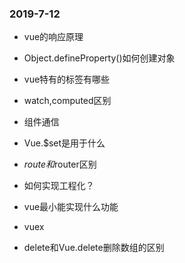 ### 2019-7-12

- vue的响应原理

- Object.defineProperty()如何创建对象

- vue特有的标签有哪些

- watch,computed区别

- 组件通信

- Vue.$set是用于什么

- $route和$router区别

- 如何实现工程化？

- vue最小能实现什么功能

- vuex

- delete和Vue.delete删除数组的区别